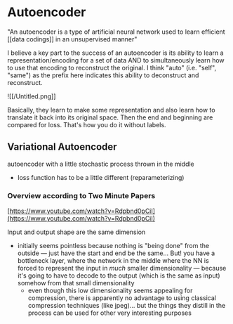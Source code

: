 # Autoencoder

"An autoencoder is a type of artificial neural network used to learn efficient [[data codings]] in an unsupervised manner"

I believe a key part to the success of an autoencoder is its ability to learn a representation/encoding for a set of data AND to simultaneously learn how to use that encoding to reconstruct the original. I think "auto" (i.e. "self", "same") as the prefix here indicates this ability to deconstruct and reconstruct.

![[/Untitled.png]]

Basically, they learn to make some representation and also learn how to translate it back into its original space. Then the end and beginning are compared for loss. That's how you do it without labels.

## Variational Autoencoder

autoencoder with a little stochastic process thrown in the middle

- loss function has to be a little different (reparameterizing)

### Overview according to Two Minute Papers

[https://www.youtube.com/watch?v=Rdpbnd0pCiI](https://www.youtube.com/watch?v=Rdpbnd0pCiI)

Input and output shape are the same dimension

- initially seems pointless because nothing is "being done" from the outside — just have the start and end be the same... But! you have a bottleneck layer, where the network in the middle where the NN is forced to represent the input in *much* smaller dimensionality — because it's going to have to decode to the output (which is the same as input) somehow from that small dimensionality
    - even though this low dimensionality seems appealing for compression, there is apparently no advantage to using classical compression techniques (like jpeg)... but the things they distill in the process can be used for other very interesting purposes